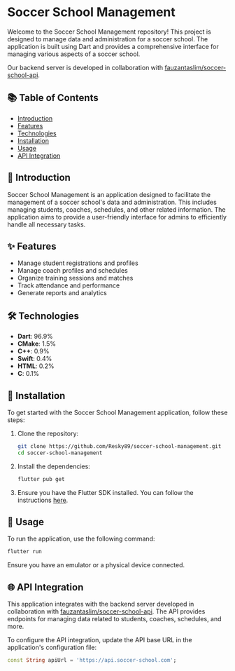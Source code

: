 # Soccer School Management

Welcome to the Soccer School Management repository! This project is designed to manage data and administration for a soccer school. The application is built using Dart and provides a comprehensive interface for managing various aspects of a soccer school.

Our backend server is developed in collaboration with [fauzantaslim/soccer-school-api](https://github.com/fauzantaslim/soccer-school-api).

## 📚 Table of Contents

- [Introduction](#introduction)
- [Features](#features)
- [Technologies](#technologies)
- [Installation](#installation)
- [Usage](#usage)
- [API Integration](#api-integration)

## 📖 Introduction

Soccer School Management is an application designed to facilitate the management of a soccer school's data and administration. This includes managing students, coaches, schedules, and other related information. The application aims to provide a user-friendly interface for admins to efficiently handle all necessary tasks.

## ✨ Features

- Manage student registrations and profiles
- Manage coach profiles and schedules
- Organize training sessions and matches
- Track attendance and performance
- Generate reports and analytics

## 🛠️ Technologies

- **Dart**: 96.9%
- **CMake**: 1.5%
- **C++**: 0.9%
- **Swift**: 0.4%
- **HTML**: 0.2%
- **C**: 0.1%

## 🚀 Installation

To get started with the Soccer School Management application, follow these steps:

1. Clone the repository:
    ```sh
    git clone https://github.com/Resky89/soccer-school-management.git
    cd soccer-school-management
    ```

2. Install the dependencies:
    ```sh
    flutter pub get
    ```

3. Ensure you have the Flutter SDK installed. You can follow the instructions [here](https://flutter.dev/docs/get-started/install).

## 📖 Usage

To run the application, use the following command:

```sh
flutter run
```

Ensure you have an emulator or a physical device connected.

## 🌐 API Integration

This application integrates with the backend server developed in collaboration with [fauzantaslim/soccer-school-api](https://github.com/fauzantaslim/soccer-school-api). The API provides endpoints for managing data related to students, coaches, schedules, and more.

To configure the API integration, update the API base URL in the application's configuration file:

```dart
const String apiUrl = 'https://api.soccer-school.com';
```
